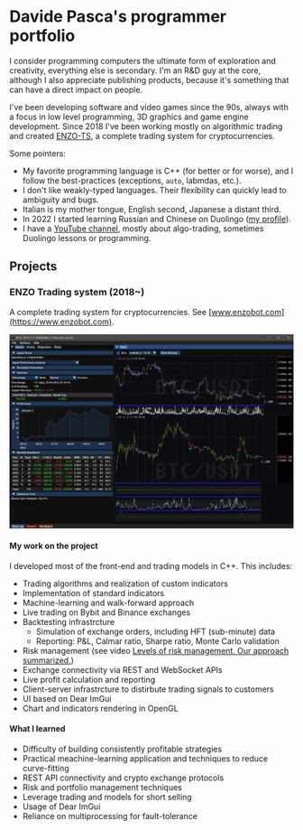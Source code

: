 # Davide Pasca's programmer portfolio

I consider programming computers the ultimate form of exploration and creativity, everything else is secondary. I'm an R&D guy at the core, although I also appreciate publishing products, because it's something that can have a direct impact on people.

I've been developing software and video games since the 90s, always with a focus in low level programming, 3D graphics and game engine development. Since 2018 I've been working mostly on algorithmic trading and created [ENZO-TS](https://www.enzobot.com), a complete trading system for cryptocurrencies.

Some pointers:
- My favorite programming language is C++ (for better or for worse), and I follow the best-practices (exceptions, `auto`, labmdas, etc.).
- I don't like weakly-typed languages. Their flexibility can quickly lead to ambiguity and bugs.
- Italian is my mother tongue, English second, Japanese a distant third.
- In 2022 I started learning Russian and Chinese on Duolingo ([my profile](https://www.duolingo.com/profile/TheCrib)).
- I have a [YouTube channel](https://www.youtube.com/c/DavidePasca), mostly about algo-trading, sometimes Duolingo lessons or programming.

## Projects

### ENZO Trading system (2018~)

A complete trading system for cryptocurrencies. See [www.enzobot.com](https://www.enzobot.com).

![](20221017_tsp_with_indicators.png)

#### My work on the project

I developed most of the front-end and trading models in C++. This includes:

- Trading algorithms and realization of custom indicators
- Implementation of standard indicators
- Machine-learning and walk-forward approach
- Live trading on Bybit and Binance exchanges
- Backtesting infrastrcture
  - Simulation of exchange orders, including HFT (sub-minute) data
  - Reporting: P&L, Calmar ratio, Sharpe ratio, Monte Carlo validation
- Risk management (see video [Levels of risk management. Our approach summarized.](https://youtu.be/09yW6IgQkqA))
- Exchange connectivity via REST and WebSocket APIs
- Live profit calculation and reporting
- Client-server infrastrcture to distirbute trading signals to customers
- UI based on Dear ImGui
- Chart and indicators rendering in OpenGL

#### What I learned

- Difficulty of building consistently profitable strategies
- Practical meachine-learning application and techniques to reduce curve-fitting
- REST API connectivity and crypto exchange protocols
- Risk and portfolio management techniques
- Leverage trading and models for short selling
- Usage of Dear ImGui
- Reliance on multiprocessing for fault-tolerance
